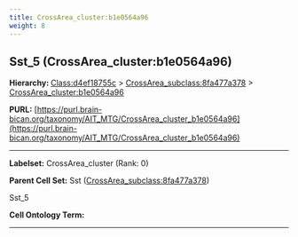 ```yaml
---
title: CrossArea_cluster:b1e0564a96
weight: 8
---
```

## Sst_5 (CrossArea_cluster:b1e0564a96)
<b>Hierarchy: </b>
[Class:d4ef18755c](../Class_d4ef18755c) >
[CrossArea_subclass:8fa477a378](../CrossArea_subclass_8fa477a378) >
[CrossArea_cluster:b1e0564a96](../CrossArea_cluster_b1e0564a96)

**PURL:** [https://purl.brain-bican.org/taxonomy/AIT_MTG/CrossArea_cluster_b1e0564a96](https://purl.brain-bican.org/taxonomy/AIT_MTG/CrossArea_cluster_b1e0564a96)

---


**Labelset:** CrossArea_cluster (Rank: 0)

**Parent Cell Set:** Sst ([CrossArea_subclass:8fa477a378](../CrossArea_subclass_8fa477a378))

Sst_5


**Cell Ontology Term:** 

[MARKER GENES.]: #


---

[TRANSFERRED ANNOTATIONS.]: #


[AUTHOR ANNOTATION FIELDS.]: #

